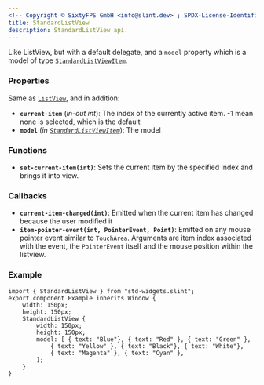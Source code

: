 ```yaml
---
<!-- Copyright © SixtyFPS GmbH <info@slint.dev> ; SPDX-License-Identifier: MIT -->
title: StandardListView
description: StandardListView api.
---
```


Like ListView, but with a default delegate, and a `model` property which is a model of type
[`StandardListViewItem`](../builtins/structs.md#standardlistviewitem).

### Properties

Same as [`ListView`](/tng/std-widgets/listview/), and in addition:

-   **`current-item`** (_in-out_ _int_): The index of the currently active item. -1 mean none is selected, which is the default
-   **`model`** (_in_ _[`StandardListViewItem`](../builtins/structs.md#standardlistviewitem)_): The model

### Functions

-   **`set-current-item(int)`**: Sets the current item by the specified index and brings it into view.

### Callbacks

-   **`current-item-changed(int)`**: Emitted when the current item has changed because the user modified it
-   **`item-pointer-event(int, PointerEvent, Point)`**: Emitted on any mouse pointer event similar to `TouchArea`. Arguments are item index associated with the event, the `PointerEvent` itself and the mouse position within the listview.

### Example

```slint
import { StandardListView } from "std-widgets.slint";
export component Example inherits Window {
    width: 150px;
    height: 150px;
    StandardListView {
        width: 150px;
        height: 150px;
        model: [ { text: "Blue"}, { text: "Red" }, { text: "Green" },
            { text: "Yellow" }, { text: "Black"}, { text: "White"},
            { text: "Magenta" }, { text: "Cyan" },
        ];
    }
}
```
